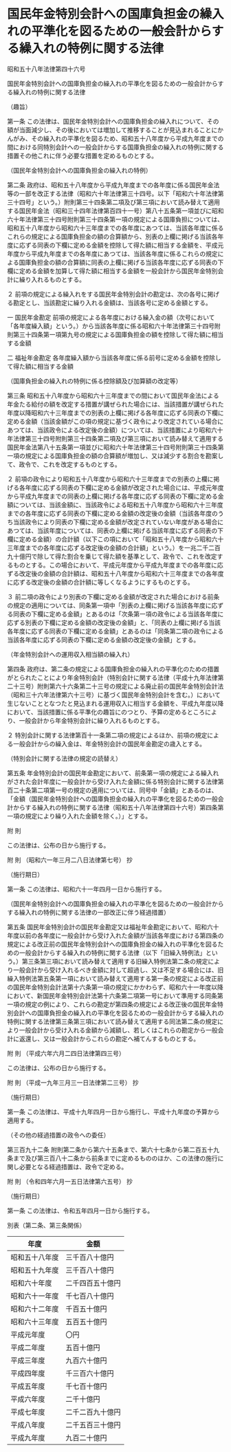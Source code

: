 # 国民年金特別会計への国庫負担金の繰入れの平準化を図るための一般会計からする繰入れの特例に関する法律

昭和五十八年法律第四十六号

国民年金特別会計への国庫負担金の繰入れの平準化を図るための一般会計からする繰入れの特例に関する法律

（趣旨）

第一条 この法律は、国民年金特別会計への国庫負担金の繰入れについて、その額が当面減少し、その後においては増加して推移することが見込まれることにかんがみ、その繰入れの平準化を図るため、昭和五十八年度から平成九年度までの間における同特別会計への一般会計からする国庫負担金の繰入れの特例に関する措置その他これに伴う必要な措置を定めるものとする。

（国民年金特別会計への国庫負担金の繰入れの特例）

第二条 政府は、昭和五十八年度から平成九年度までの各年度に係る国民年金法等の一部を改正する法律（昭和六十年法律第三十四号。以下「昭和六十年法律第三十四号」という。）附則第三十四条第二項及び第三項において読み替えて適用する国民年金法（昭和三十四年法律第百四十一号）第八十五条第一項並びに昭和六十年法律第三十四号附則第三十四条第一項の規定による国庫負担については、昭和五十八年度から昭和六十三年度までの各年度にあつては、当該各年度に係るこれらの規定による国庫負担金の額の合算額から、別表の上欄に掲げる当該各年度に応ずる同表の下欄に定める金額を控除して得た額に相当する金額を、平成元年度から平成九年度までの各年度にあつては、当該各年度に係るこれらの規定による国庫負担金の額の合算額に同表の上欄に掲げる当該各年度に応ずる同表の下欄に定める金額を加算して得た額に相当する金額を一般会計から国民年金特別会計に繰り入れるものとする。

２ 前項の規定による繰入れをする国民年金特別会計の勘定は、次の各号に掲げる勘定とし、当該勘定に繰り入れる金額は、当該各号に定める金額とする。

一 国民年金勘定 前項の規定による各年度における繰入金の額（次号において「各年度繰入額」という。）から当該各年度に係る昭和六十年法律第三十四号附則第三十四条第一項第九号の規定による国庫負担金の額を控除して得た額に相当する金額

二 福祉年金勘定 各年度繰入額から当該各年度に係る前号に定める金額を控除して得た額に相当する金額

（国庫負担金の繰入れの特例に係る控除額及び加算額の改定等）

第三条 昭和五十八年度から昭和六十三年度までの間において国民年金法による年金たる給付の額を改定する措置が講ぜられた場合には、当該措置が講ぜられた年度以降昭和六十三年度までの別表の上欄に掲げる各年度に応ずる同表の下欄に定める金額（当該金額がこの項の規定に基づく政令により改定されている場合にあつては、当該政令による改定後の金額）については、当該措置により昭和六十年法律第三十四号附則第三十四条第二項及び第三項において読み替えて適用する国民年金法第八十五条第一項並びに昭和六十年法律第三十四号附則第三十四条第一項の規定による国庫負担金の額の合算額が増加し、又は減少する割合を勘案して、政令で、これを改定するものとする。

２ 前項の政令により昭和五十八年度から昭和六十三年度までの別表の上欄に掲げる各年度に応ずる同表の下欄に定める金額が改定された場合には、平成元年度から平成九年度までの同表の上欄に掲げる各年度に応ずる同表の下欄に定める金額については、当該金額に、当該政令による昭和五十八年度から昭和六十三年度までの各年度に応ずる同表の下欄に定める金額の改定後の金額（当該各年度のうち当該政令により同表の下欄に定める金額が改定されていない年度がある場合にあつては、当該年度については、同表の上欄に掲げる当該年度に応ずる同表の下欄に定める金額）の合計額（以下この項において「昭和五十八年度から昭和六十三年度までの各年度に応ずる改定後の金額の合計額」という。）を一兆二千二百九十億円で除して得た割合を乗じて得た額を基準として、政令で、これを改定するものとする。この場合において、平成元年度から平成九年度までの各年度に応ずる改定後の金額の合計額は、昭和五十八年度から昭和六十三年度までの各年度に応ずる改定後の金額の合計額に等しくなるようにするものとする。

３ 前二項の政令により別表の下欄に定める金額が改定された場合における前条の規定の適用については、同条第一項中「別表の上欄に掲げる当該各年度に応ずる同表の下欄に定める金額」とあるのは「次条第一項の政令による当該各年度に応ずる別表の下欄に定める金額の改定後の金額」と、「同表の上欄に掲げる当該各年度に応ずる同表の下欄に定める金額」とあるのは「同条第二項の政令による当該各年度に応ずる同表の下欄に定める金額の改定後の金額」とする。

（年金特別会計への運用収入相当額の繰入れ）

第四条 政府は、第二条の規定による国庫負担金の繰入れの平準化のための措置がとられたことにより年金特別会計（特別会計に関する法律（平成十九年法律第二十三号）附則第六十六条第二十三号の規定による廃止前の国民年金特別会計法（昭和三十六年法律第六十三号）に基づく国民年金特別会計を含む。）において生じないこととなつたと見込まれる運用収入に相当する金額を、平成九年度以降において、当該措置に係る平準化の趣旨にのつとり、予算の定めるところにより、一般会計から年金特別会計に繰り入れるものとする。

２ 特別会計に関する法律第百十一条第二項の規定によるほか、前項の規定による一般会計からの繰入金は、年金特別会計の国民年金勘定の歳入とする。

（特別会計に関する法律の規定の読替え）

第五条 年金特別会計の国民年金勘定において、前条第一項の規定による繰入れがされた会計年度に一般会計から受け入れた金額に係る特別会計に関する法律第百二十条第二項第一号の規定の適用については、同号中「金額」とあるのは、「金額（国民年金特別会計への国庫負担金の繰入れの平準化を図るための一般会計からする繰入れの特例に関する法律（昭和五十八年法律第四十六号）第四条第一項の規定により繰り入れた金額を除く。）」とする。

附 則

この法律は、公布の日から施行する。

附 則 （昭和六一年三月二八日法律第七号） 抄

（施行期日）

第一条 この法律は、昭和六十一年四月一日から施行する。

（国民年金特別会計への国庫負担金の繰入れの平準化を図るための一般会計からする繰入れの特例に関する法律の一部改正に伴う経過措置）

第五条 国民年金特別会計の国民年金勘定又は福祉年金勘定において、昭和六十年度以前の各年度に一般会計から受け入れた金額が当該各年度における第四条の規定による改正前の国民年金特別会計への国庫負担金の繰入れの平準化を図るための一般会計からする繰入れの特例に関する法律（以下「旧繰入特例法」という。）第三条第三項において読み替えて適用する旧繰入特例法第二条の規定により一般会計から受け入れるべき金額に対して超過し、又は不足する場合には、旧繰入特例法第五条第一項において読み替えて適用する第一条の規定による改正前の国民年金特別会計法第十六条第一項の規定にかかわらず、昭和六十一年度以降において、新国民年金特別会計法第十六条第二項第一号において準用する同条第一項の規定の例により、これらの勘定が第四条の規定による改正後の国民年金特別会計への国庫負担金の繰入れの平準化を図るための一般会計からする繰入れの特例に関する法律第三条第三項において読み替えて適用する同法第二条の規定により一般会計から受け入れる金額から減額し、若しくはこれらの勘定から一般会計に返還し、又は一般会計からこれらの勘定へ補てんするものとする。

附 則 （平成六年六月二四日法律第四三号）

この法律は、公布の日から施行する。

附 則 （平成一九年三月三一日法律第二三号） 抄

（施行期日）

第一条 この法律は、平成十九年四月一日から施行し、平成十九年度の予算から適用する。

（その他の経過措置の政令への委任）

第三百九十二条 附則第二条から第六十五条まで、第六十七条から第二百五十九条まで及び第三百八十二条から前条までに定めるもののほか、この法律の施行に関し必要となる経過措置は、政令で定める。

附 則 （令和四年六月一五日法律第六五号） 抄

（施行期日）

第一条 この法律は、令和五年四月一日から施行する。

別表（第二条、第三条関係）

年度 | 金額  
---|---  
昭和五十八年度 | 三千百八十億円  
昭和五十九年度 | 三千百八十億円  
昭和六十年度 | 二千四百五十億円  
昭和六十一年度 | 千七百八十億円  
昭和六十二年度 | 千百五十億円  
昭和六十三年度 | 五百五十億円  
平成元年度 | 〇円  
平成二年度 | 五百十億円  
平成三年度 | 九百六十億円  
平成四年度 | 千三百六十億円  
平成五年度 | 千七百十億円  
平成六年度 | 二千十億円  
平成七年度 | 二千二百九十億円  
平成八年度 | 二千五百三十億円  
平成九年度 | 九百二十億円
